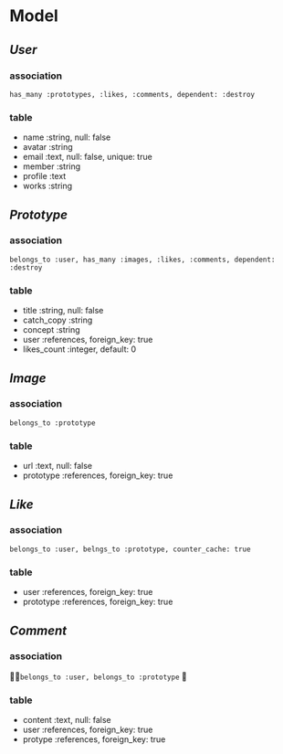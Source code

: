 # Model

## *User*

### association

` has_many :prototypes, :likes, :comments, dependent: :destroy `

### table
- name :string, null: false
- avatar :string
- email :text, null: false, unique: true
- member :string
- profile :text
- works :string



## *Prototype*

### association
` belongs_to :user, has_many :images, :likes, :comments, dependent: :destroy `

### table
- title :string, null: false
- catch_copy :string
- concept :string
- user :references, foreign_key: true
- likes_count :integer, default: 0


## *Image*

### association
` belongs_to :prototype `

### table
- url :text, null: false
- prototype :references, foreign_key: true


## *Like*

### association
` belongs_to :user, belngs_to :prototype, counter_cache: true `

### table
- user :references, foreign_key: true
- prototype :references, foreign_key: true


## *Comment*

### association
 ` belongs_to :user, belongs_to :prototype `


### table
- content :text, null: false
- user :references, foreign_key: true
- protype :references, foreign_key: true
